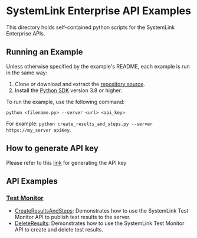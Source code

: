 SystemLink Enterprise API Examples
==============================

This directory holds self-contained python scripts for the
SystemLink Enterprise APIs. 

Running an Example
------------------

Unless otherwise specified by the example's README, each example is run in the
same way:

1. Clone _or_ download and extract the [repository source](https://github.com/ni/systemlink-enterprise-examples/archive/master.zip).
2. Install the [Python SDK](https://www.python.org/downloads/) version 3.8 or higher.

To run the example, use the following command:

```
python <filename.py> --server <url> <api_key>
```

For example: `python create_results_and_steps.py --server https://my_server apiKey`.

How to generate API key
-----------------------
Please refer to this [link](https://www.ni.com/docs/en-US/bundle/systemlink-enterprise/page/creating-an-api-key.html) for generating the API key

API Examples
------------
### [Test Monitor](TestMonitor)

- [CreateResultsAndSteps](TestMonitor/CreateResultsAndSteps/create_results_and_steps.py): Demonstrates how to use the SystemLink Test Monitor API to publish test results to the server.
- [DeleteResults](TestMonitor/DeleteResults/delete_results.py): Demonstrates how to use the SystemLink Test Monitor API to create and delete test results.